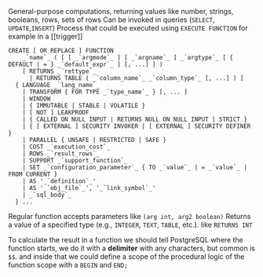 General-purpose computations, returning values like number, strings, booleans, rows, sets of rows
Can be invoked in queries (`SELECT`, `UPDATE`,`INSERT`)
Process that could be executed using `EXECUTE FUNCTION` for example in a [[trigger]]
```
CREATE [ OR REPLACE ] FUNCTION
    _`name`_ ( [ [ _`argmode`_ ] [ _`argname`_ ] _`argtype`_ [ { DEFAULT | = } _`default_expr`_ ] [, ...] ] )
    [ RETURNS _`rettype`_
      | RETURNS TABLE ( _`column_name`_ _`column_type`_ [, ...] ) ]
  { LANGUAGE _`lang_name`_
    | TRANSFORM { FOR TYPE _`type_name`_ } [, ... ]
    | WINDOW
    | { IMMUTABLE | STABLE | VOLATILE }
    | [ NOT ] LEAKPROOF
    | { CALLED ON NULL INPUT | RETURNS NULL ON NULL INPUT | STRICT }
    | { [ EXTERNAL ] SECURITY INVOKER | [ EXTERNAL ] SECURITY DEFINER }
    | PARALLEL { UNSAFE | RESTRICTED | SAFE }
    | COST _`execution_cost`_
    | ROWS _`result_rows`_
    | SUPPORT _`support_function`_
    | SET _`configuration_parameter`_ { TO _`value`_ | = _`value`_ | FROM CURRENT }
    | AS '_`definition`_'
    | AS '_`obj_file`_', '_`link_symbol`_'
    | _`sql_body`_
  } ...
```

Regular function accepts parameters like `(arg int, arg2 boolean)`
Returns a value of a specified type (e.g., `INTEGER`, `TEXT`, `TABLE`, etc.). like `RETURNS INT`

To calculate the result in a function we should tell PostgreSQL where the function starts, we do it with a **delimiter** with any characters, but common is `$$`.
and inside that we could define a scope of the procedural logic of the function scope with a `BEGIN` and `END;`